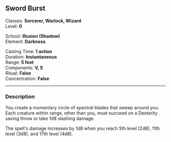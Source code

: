 ## Sword Burst

Classes: **Sorcerer, Warlock, Wizard**  
Level: **0**  

School: **Illusion (Shadow)**  
Element: **Darkness**  

Casting Time: **1 action**  
Duration: **Instantaneous**  
Range: **5 feet**  
Components: **V, S**  
Ritual: **False**  
Concentration: **False**  

------

### Description

You create a momentary circle of spectral blades that sweep around you. Each creature within range, other than you, must succeed on a Dexterity saving throw or take 1d8 slashing damage.

The spell's damage increases by 1d8 when you reach 5th level (2d8), 11th level (3d8), and 17th level (4d8).